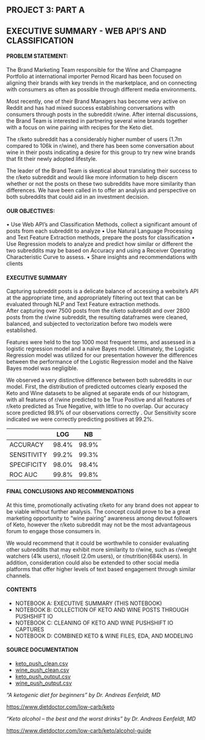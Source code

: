 ## PROJECT 3: PART A 

## EXECUTIVE SUMMARY - WEB API’S AND CLASSIFICATION



#### **PROBLEM STATEMENT:**

The Brand Marketing Team responsible for the Wine and Champagne Portfolio at international importer Pernod Ricard has been focused on aligning their brands with key trends in the marketplace, and on connecting with consumers as often as possible through different media environments.  


Most recently, one of their Brand Managers has become very active on Reddit and has had mixed success establishing conversations with consumers through posts in the subreddit r/wine.  After internal discussions, the Brand Team is interested in partnering several wine brands together with a focus on wine pairing with recipes for the Keto diet.  


The r/keto subreddit has a considerably higher number of users (1.7m compared to 106k in r/wine), and there has been some conversation about wine in their posts indicating a desire for this group to try new wine brands that fit their newly adopted lifestyle.  


The leader of the Brand Team is skeptical about translating their success to the r/keto subreddit and would like more information to help discern whether or not the posts on these two subreddits have more similarity than differences.  We have been called in to offer an analysis and perspective on both subreddits that could aid in an investment decision.


#### **OUR OBJECTIVES:**


•	Use Web API’s and Classification Methods, collect a significant amount of posts from each subreddit to analyze
•	Use Natural Language Processing and Text Feature Extraction methods, prepare the posts for classification
•	Use Regression models to analyze and predict how similar or different the two subreddits may be based on Accuracy and using a Receiver Operating Characteristic Curve to assess.
•	Share insights and recommendations with clients

#### **EXECUTIVE SUMMARY**


Capturing subreddit posts is a delicate balance of accessing a website’s API at the appropriate time, and appropriately filtering out text that can be evaluated through NLP and Text Feature extraction methods.  
After capturing over 7500 posts from the r/keto subreddit and over 2800 posts from the r/wine subreddit, the resulting dataframes were cleaned, balanced, and subjected to vectorization before two models were established.  

Features were held to the top 1000 most frequent terms, and assessed in a logistic regression model and a naïve Bayes model.  Ultimately, the Logistic Regression model was utilized for our presentation however the differences between the performance of the Logistic Regression model and the Naive Bayes model was negligible.

We observed a very distinctive difference between both subreddits in our model.  First, the distribution of predicted outcomes clearly exposed the Keto and Wine datasets to be aligned at separate ends of our histogram, with all features of r/wine predicted to be True Positive and all features of r/keto predicted as True Negative, with little to no overlap.  Our accuracy score predicted 98.9% of our observations correctly .  Our Sensitivity score indicated we were correctly predicting positives at 99.2%.



|                         |    LOG     |     NB      |
|------------------|-------------|------------|
|  ACCURACY   |   98.4%   |   98.9%  |
|  SENSITIVITY  |  99.2%   |   99.3%   |
|  SPECIFICITY   |  98.0%   |   98.4%   |
|  ROC AUC       |  99.8%    |  99.8%    |


#### **FINAL CONCLUSIONS AND RECOMMENDATIONS**


At this time, promotionally activating r/keto for any brand does not appear to be viable without further analysis.  The concept could prove to be a great marketing opportunity to “wine pairing” awareness among devout followers of Keto, however the r/keto subreddit may not be the most advantageous forum to engage those consumers in.


We would recommend that it could be worthwhile to consider evaluating other subreddits that may exhibit more similarity to r/wine, such as r/weight watchers (41k users), r/loseit (2.0m users), or r/nutrition(684k users).  In addition, consideration could also be extended to other social media platforms that offer higher levels of text based engagement through similar channels.



#### **CONTENTS**

-	NOTEBOOK A: EXECUTIVE SUMMARY (THIS NOTEBOOK)
-	NOTEBOOK B: COLLECTION OF KETO AND WINE POSTS THROUGH PUSHSHIFT IO
-   NOTEBOOK C: CLEANING OF KETO AND WINE PUSHSHIFT IO CAPTURES
-	NOTEBOOK D: COMBINED KETO & WINE FILES, EDA, AND MODELING


#### **SOURCE DOCUMENTATION**

-	[keto_push_clean.csv](*keto_push_clean.csv*)
-	[wine_push_clean.csv](*wine_push_clean.csv*)
-	[keto_push_output.csv](*keto_push_output.csv*)
-	[wine_push_output.csv](*keto_push_output.csv*)


*“A ketogenic diet for beginners” by Dr. Andreas Eenfeldt, MD*

https://www.dietdoctor.com/low-carb/keto


*“Keto alcohol – the best and the worst drinks” by Dr. Andreas Eenfeldt, MD*

https://www.dietdoctor.com/low-carb/keto/alcohol-guide

